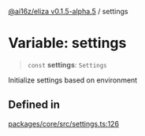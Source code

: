 [@ai16z/eliza v0.1.5-alpha.5](../index.md) / settings

# Variable: settings

> `const` **settings**: `Settings`

Initialize settings based on environment

## Defined in

[packages/core/src/settings.ts:126](https://github.com/agent-miraya/Miraya-7f/blob/main/packages/core/src/settings.ts#L126)
